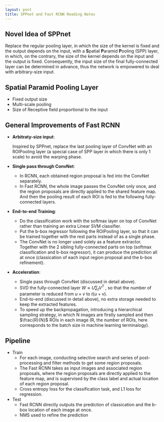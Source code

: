 ```yaml
---
layout: post
title: SPPnet and Fast RCNN Reading Notes
---
```


## Novel Idea of SPPnet

Replace the regular pooling layer, in which the size of the kernel is fixed and the output depends on the input, with a **S**patial **P**aramid **P**ooling (SPP) layer, in which, on the contrary, the size of the kernel depends on the input and the output is fixed. Consequently, the input size of the final fully-connected layer can be determined in advance, thus the network is empowered to deal with arbitrary-size input.

## Spatial Paramid Pooling Layer

+ Fixed output size
+ Multi-scale pooling
+ Size of Receptive field proportional to the input

## General Improvements of Fast RCNN

+ **Arbitraty-size input**:

  Inspired by SPPnet, replace the last pooling layer of ConvNet with an ROIPooling layer (a special case of SPP layer in which there is only 1 scale) to avoid the warping phase.

+ **Single pass through ConvNet**:
  + In RCNN, each obtained region proposal is fed into the ConvNet separately.
  + In Fast RCNN, the whole image passes the ConvNet only once, and the region proposals are directly applied to the shared feature map. And then the pooling result of each ROI is fed to the following fully-connected layers.

+ **End-to-end Training**:
  + Do the classification work with the softmax layer on top of ConvNet rather than training an extra Linear SVM classifier.
  + Put the b-box regressor following the ROIPooling layer, so that it can be trained together with the rest parts instead of as a single phase.
  + The ConvNet is no longer used solely as a feature extractor. Together with the 2 sibling fully-connected parts on top (softmax classification and b-box regressor), it can produce the prediction all at once (classication of each input region proposal and the b-box refinement).

+ **Acceleration**:

  + Single pass through ConvNet (discussed in detail above).
  + SVD the fully-connected layer $W \approx U \sum_t V^T$ , so that the number of parameter is reduced from $u\times v$ to $t(u+v)$.
  + End-to-end (discussed in detail above), no extra storage needed to keep the extracted features.
  + To speed up the backpropagation, introducing a hierarchical sampling strategy, in which N images are firstly sampled and then $\frac{R}{N}$ ROIs in each image (R, the number of ROIs, here corresponds to the batch size in machine learning terminalogy).

## Pipeline ##

+ Train
  + For each image, conducting selective search and series of post-processing and filter methods to get some region proposals.
  + The Fast RCNN takes as input images and associated region proposals, where the region proposals are directly applied to the feature map, and is supervised by the class label and actual location of each region proposal.
  + Cross entropy loss for the classification task, and L1 loss for regression.
+ Test
  + Fast RCNN directly outputs the prediction of classication and the b-box location of each image at once.
  + NMS used to refine the prediction
